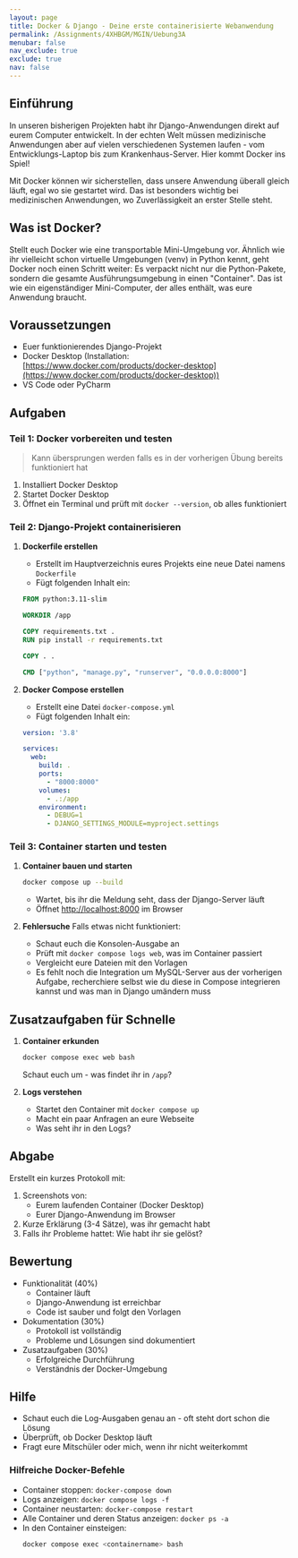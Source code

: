 ```yaml
---
layout: page
title: Docker & Django - Deine erste containerisierte Webanwendung
permalink: /Assignments/4XHBGM/MGIN/Uebung3A
menubar: false
nav_exclude: true
exclude: true
nav: false
---
```


## Einführung
In unseren bisherigen Projekten habt ihr Django-Anwendungen direkt auf eurem Computer entwickelt. In der echten Welt müssen medizinische Anwendungen aber auf vielen verschiedenen Systemen laufen - vom Entwicklungs-Laptop bis zum Krankenhaus-Server. Hier kommt Docker ins Spiel! 

Mit Docker können wir sicherstellen, dass unsere Anwendung überall gleich läuft, egal wo sie gestartet wird. Das ist besonders wichtig bei medizinischen Anwendungen, wo Zuverlässigkeit an erster Stelle steht.

## Was ist Docker?
Stellt euch Docker wie eine transportable Mini-Umgebung vor. Ähnlich wie ihr vielleicht schon virtuelle Umgebungen (venv) in Python kennt, geht Docker noch einen Schritt weiter: Es verpackt nicht nur die Python-Pakete, sondern die gesamte Ausführungsumgebung in einen "Container". Das ist wie ein eigenständiger Mini-Computer, der alles enthält, was eure Anwendung braucht.

## Voraussetzungen
- Euer funktionierendes Django-Projekt
- Docker Desktop (Installation: [https://www.docker.com/products/docker-desktop](https://www.docker.com/products/docker-desktop))
- VS Code oder PyCharm

## Aufgaben

### Teil 1: Docker vorbereiten und testen

> Kann übersprungen werden falls es in der vorherigen Übung bereits funktioniert hat

1. Installiert Docker Desktop
2. Startet Docker Desktop
3. Öffnet ein Terminal und prüft mit `docker --version`, ob alles funktioniert

### Teil 2: Django-Projekt containerisieren
1. **Dockerfile erstellen**
   - Erstellt im Hauptverzeichnis eures Projekts eine neue Datei namens `Dockerfile`
   - Fügt folgenden Inhalt ein:
   ```dockerfile
   FROM python:3.11-slim
   
   WORKDIR /app
   
   COPY requirements.txt .
   RUN pip install -r requirements.txt
   
   COPY . .
   
   CMD ["python", "manage.py", "runserver", "0.0.0.0:8000"]
   ```

2. **Docker Compose erstellen**
   - Erstellt eine Datei `docker-compose.yml`
   - Fügt folgenden Inhalt ein:
   ```yaml
   version: '3.8'
   
   services:
     web:
       build: .
       ports:
         - "8000:8000"
       volumes:
         - .:/app
       environment:
         - DEBUG=1
         - DJANGO_SETTINGS_MODULE=myproject.settings
   ```

### Teil 3: Container starten und testen

1. **Container bauen und starten**
   ```bash
   docker compose up --build
   ```
   - Wartet, bis ihr die Meldung seht, dass der Django-Server läuft
   - Öffnet [http://localhost:8000](http://localhost:8000) im Browser

2. **Fehlersuche**
   Falls etwas nicht funktioniert:
   - Schaut euch die Konsolen-Ausgabe an
   - Prüft mit `docker compose logs web`, was im Container passiert
   - Vergleicht eure Dateien mit den Vorlagen
   - Es fehlt noch die Integration um MySQL-Server aus der vorherigen Aufgabe, recherchiere selbst wie du diese in Compose integrieren kannst und was man in Django umändern muss

## Zusatzaufgaben für Schnelle

1. **Container erkunden**
   ```bash
   docker compose exec web bash
   ```
   Schaut euch um - was findet ihr in `/app`?

2. **Logs verstehen**
   - Startet den Container mit `docker compose up`
   - Macht ein paar Anfragen an eure Webseite
   - Was seht ihr in den Logs?

## Abgabe
Erstellt ein kurzes Protokoll mit:
1. Screenshots von:
   - Eurem laufenden Container (Docker Desktop)
   - Eurer Django-Anwendung im Browser
2. Kurze Erklärung (3-4 Sätze), was ihr gemacht habt
3. Falls ihr Probleme hattet: Wie habt ihr sie gelöst?

## Bewertung
- Funktionalität (40%)
  - Container läuft
  - Django-Anwendung ist erreichbar
  - Code ist sauber und folgt den Vorlagen
- Dokumentation (30%)
  - Protokoll ist vollständig
  - Probleme und Lösungen sind dokumentiert
- Zusatzaufgaben (30%)
  - Erfolgreiche Durchführung
  - Verständnis der Docker-Umgebung

## Hilfe
- Schaut euch die Log-Ausgaben genau an - oft steht dort schon die Lösung
- Überprüft, ob Docker Desktop läuft
- Fragt eure Mitschüler oder mich, wenn ihr nicht weiterkommt

### Hilfreiche Docker-Befehle

- Container stoppen: `docker-compose down`
- Logs anzeigen: `docker compose logs -f`
- Container neustarten: `docker-compose restart`
- Alle Container und deren Status anzeigen: `docker ps -a`
- In den Container einsteigen:
  ```bash
  docker compose exec <containername> bash
  ```
